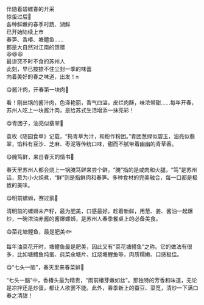 伴随着碧螺春的开采  
惊蛰过后🌿  
各种鲜嫩的春季时蔬、湖鲜  
已开始陆续上市  
春笋、香椿、塘鳢鱼……  
都是大自然对江南的馈赠  
😆😆😆  
最讲究不时不食的苏州人  
此刻，早已按捺不住尘封一季的味蕾  
向着美好的春之味道，出发！🔛  
  
😋酱汁肉，开春第一块肉🌼  
  
看！刚出锅的酱汁肉，色泽艳丽，香气四溢，皮烂肉酥，味浓带甜……每年开春，苏州人吃上一块酱汁肉，是给苏式生活增添一抹亮彩！  
  
😋青团子，油亮似翡翠🍵  
  
袁枚《随园食单》记载，“捣青草为汁，和粉作粉团。”青团葱绿似碧玉，油亮似翡翠，馅料有豆沙、芝麻、枣泥等传统口味，甜而不腻带着幽幽的青草香。  
  
😋腌笃鲜，来自春天的情书🍗  
  
春天里苏州人都会烧上一锅腌笃鲜来尝个鲜。“腌”指的是咸肉和火腿，“笃”是苏州话，意为小火炖煮，“鲜”则是指鲜肉和春笋。多种食材的完美融合，每一口都是极致的美味。  
  
😋明前螺蛳，赛过鹅🐚  
  
清明前的螺蛳未产籽，最为肥美，口感最好。趁着新鲜，用葱、姜、酱油一起爆炒，一碗浓油赤酱的酱爆螺蛳，是苏州人春季餐桌上的必备美食。  
  
😋菜花塘鲤鱼，最是肥美🐟  
  
每年油菜花开时，塘鳢鱼最是肥美，因此又有“菜花塘鳢鱼”之称。它的做法有很多，比如塘鳢鱼炖蛋、莼菜氽塘片、红烧塘鲤鱼等，肉质糯嫩、口感极佳。  
  
😋“七头一脑”，春天里来春菜鲜🌱  
  
“七头一脑”中，香椿头最为精贵，“雨前椿芽嫩如丝”。那独特的芳香和味道，无论是凉拌还是炒蛋，都让人欲罢不能。此外，春季新上的蚕豆、菜笕，清炒一下满口春之清甜！